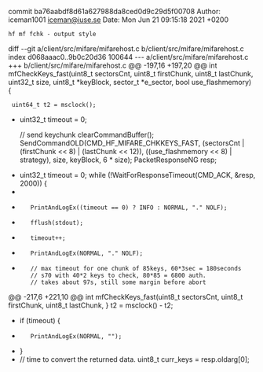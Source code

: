 commit ba76aabdf8d61a627988da8ced0d9c29d5f00708
Author: iceman1001 <iceman@iuse.se>
Date:   Mon Jun 21 09:15:18 2021 +0200

    hf mf fchk - output style

diff --git a/client/src/mifare/mifarehost.c b/client/src/mifare/mifarehost.c
index d068aaac0..9b0c20d36 100644
--- a/client/src/mifare/mifarehost.c
+++ b/client/src/mifare/mifarehost.c
@@ -197,16 +197,20 @@ int mfCheckKeys_fast(uint8_t sectorsCnt, uint8_t firstChunk, uint8_t lastChunk,
                      uint32_t size, uint8_t *keyBlock, sector_t *e_sector, bool use_flashmemory) {
 
     uint64_t t2 = msclock();
-    uint32_t timeout = 0;
 
     // send keychunk
     clearCommandBuffer();
     SendCommandOLD(CMD_HF_MIFARE_CHKKEYS_FAST, (sectorsCnt | (firstChunk << 8) | (lastChunk << 12)), ((use_flashmemory << 8) | strategy), size, keyBlock, 6 * size);
     PacketResponseNG resp;
 
+    uint32_t timeout = 0;
     while (!WaitForResponseTimeout(CMD_ACK, &resp, 2000)) {
+
+        PrintAndLogEx((timeout == 0) ? INFO : NORMAL, "." NOLF);
+        fflush(stdout);
+
         timeout++;
-        PrintAndLogEx(NORMAL, "." NOLF);
+
         // max timeout for one chunk of 85keys, 60*3sec = 180seconds
         // s70 with 40*2 keys to check, 80*85 = 6800 auth.
         // takes about 97s, still some margin before abort
@@ -217,6 +221,10 @@ int mfCheckKeys_fast(uint8_t sectorsCnt, uint8_t firstChunk, uint8_t lastChunk,
     }
     t2 = msclock() - t2;
 
+    if (timeout) {
+        PrintAndLogEx(NORMAL, "");
+    }
+
     // time to convert the returned data.
     uint8_t curr_keys = resp.oldarg[0];
 
